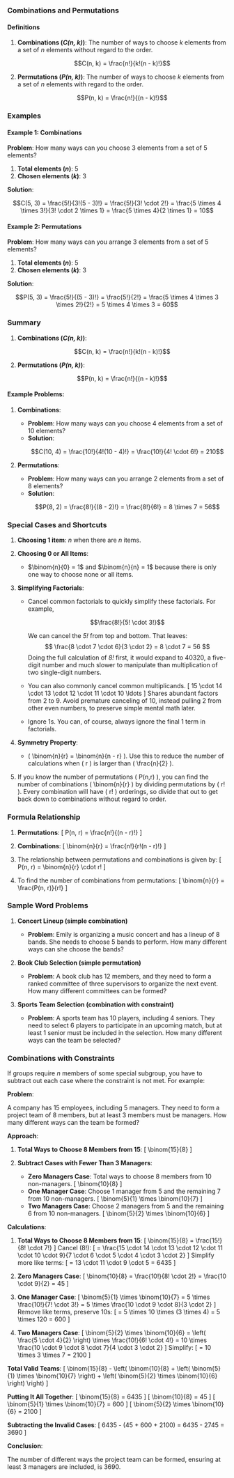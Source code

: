 ### Combinations and Permutations

#### Definitions

1. **Combinations (_C(n, k)_)**: The number of ways to choose _k_ elements from a set of _n_ elements without regard to the order.
   
   ```math
   C(n, k) = \frac{n!}{k!(n - k)!}
   ```

2. **Permutations (_P(n, k)_)**: The number of ways to choose _k_ elements from a set of _n_ elements with regard to the order.
   
   ```math
   P(n, k) = \frac{n!}{(n - k)!}
   ```

### Examples

#### Example 1: Combinations

**Problem**: How many ways can you choose 3 elements from a set of 5 elements?

1. **Total elements (_n_)**: 5
2. **Chosen elements (_k_)**: 3

**Solution**:
```math
C(5, 3) = \frac{5!}{3!(5 - 3)!} = \frac{5!}{3! \cdot 2!} = \frac{5 \times 4 \times 3!}{3! \cdot 2 \times 1} = \frac{5 \times 4}{2 \times 1} = 10
```

#### Example 2: Permutations

**Problem**: How many ways can you arrange 3 elements from a set of 5 elements?

1. **Total elements (_n_)**: 5
2. **Chosen elements (_k_)**: 3

**Solution**:
```math
P(5, 3) = \frac{5!}{(5 - 3)!} = \frac{5!}{2!} = \frac{5 \times 4 \times 3 \times 2!}{2!} = 5 \times 4 \times 3 = 60
```

### Summary

1. **Combinations (_C(n, k)_)**: 
   ```math
   C(n, k) = \frac{n!}{k!(n - k)!}
   ```

2. **Permutations (_P(n, k)_)**: 
   ```math
   P(n, k) = \frac{n!}{(n - k)!}
   ```

#### Example Problems:

1. **Combinations**:
   - **Problem**: How many ways can you choose 4 elements from a set of 10 elements?
   - **Solution**:
     ```math
     C(10, 4) = \frac{10!}{4!(10 - 4)!} = \frac{10!}{4! \cdot 6!} = 210
     ```

2. **Permutations**:
   - **Problem**: How many ways can you arrange 2 elements from a set of 8 elements?
   - **Solution**:
     ```math
     P(8, 2) = \frac{8!}{(8 - 2)!} = \frac{8!}{6!} = 8 \times 7 = 56
     ```


### Special Cases and Shortcuts

1. **Choosing 1 item**: _n_ when there are _n_ items.

2. **Choosing 0 or All Items**:
    - $\binom{n}{0} = 1$ and $\binom{n}{n} = 1$ because there is only one way to choose none or all items.

3. **Simplifying Factorials**:
    - Cancel common factorials to quickly simplify these factorials. For example,
      ```math
      \frac{8!}{5! \cdot 3!}
      ```
      We can cancel the _5!_ from top and bottom.
      That leaves:
      $$
      \frac{8 \cdot 7 \cdot 6}{3 \cdot 2} = 8 \cdot 7 = 56
      $$
      Doing the full calculation of _8!_ first, it would expand to 40320, a five-digit number and much slower to manipulate than multiplication of two single-digit numbers.

    - You can also commonly cancel common multiplicands.
      \[
      15 \cdot 14 \cdot 13 \cdot 12 \cdot 11 \cdot 10 \ldots
      \]
      Shares abundant factors from 2 to 9.
      Avoid premature canceling of 10, instead pulling 2 from other even numbers, to preserve simple mental math later.

    - Ignore 1s. You can, of course, always ignore the final 1 term in factorials.

4. **Symmetry Property**:
    - \( \binom{n}{r} = \binom{n}{n - r} \). Use this to reduce the number of calculations when \( r \) is larger than \( \frac{n}{2} \).

5. If you know the number of permutations \( P(n,r) \), you can find the number of combinations \( \binom{n}{r} \) by dividing permutations by \( r! \). Every combination will have \( r! \) orderings, so divide that out to get back down to combinations without regard to order.

### Formula Relationship

1. **Permutations**:
    \[
    P(n, r) = \frac{n!}{(n - r)!}
    \]

2. **Combinations**:
    \[
    \binom{n}{r} = \frac{n!}{r!(n - r)!}
    \]

3. The relationship between permutations and combinations is given by:
    \[
    P(n, r) = \binom{n}{r} \cdot r!
    \]

4. To find the number of combinations from permutations:
    \[
    \binom{n}{r} = \frac{P(n, r)}{r!}
    \]

### Sample Word Problems

1. **Concert Lineup (simple combination)**
    - **Problem**: Emily is organizing a music concert and has a lineup of 8 bands. She needs to choose 5 bands to perform. How many different ways can she choose the bands?

2. **Book Club Selection (simple permutation)**
    - **Problem**: A book club has 12 members, and they need to form a ranked committee of three supervisors to organize the next event. How many different committees can be formed?

3. **Sports Team Selection (combination with constraint)**
    - **Problem**: A sports team has 10 players, including 4 seniors. They need to select 6 players to participate in an upcoming match, but at least 1 senior must be included in the selection. How many different ways can the team be selected?

### Combinations with Constraints

If groups require _n_ members of some special subgroup, you have to subtract out each case where the constraint is not met. For example:

**Problem**:

A company has 15 employees, including 5 managers. They need to form a project team of 8 members, but at least 3 members must be managers. How many different ways can the team be formed?

**Approach**:

1. **Total Ways to Choose 8 Members from 15**:
    \[
    \binom{15}{8}
    \]

2. **Subtract Cases with Fewer Than 3 Managers**:
    - **Zero Managers Case**: Total ways to choose 8 members from 10 non-managers.
        \[
        \binom{10}{8}
        \]
    - **One Manager Case**: Choose 1 manager from 5 and the remaining 7 from 10 non-managers.
        \[
        \binom{5}{1} \times \binom{10}{7}
        \]
    - **Two Managers Case**: Choose 2 managers from 5 and the remaining 6 from 10 non-managers.
        \[
        \binom{5}{2} \times \binom{10}{6}
        \]

**Calculations**:

1. **Total Ways to Choose 8 Members from 15**:
    \[
    \binom{15}{8} = \frac{15!}{8! \cdot 7!}
    \]
    Cancel \(8!\):
    \[
    = \frac{15 \cdot 14 \cdot 13 \cdot 12 \cdot 11 \cdot 10 \cdot 9}{7 \cdot 6 \cdot 5 \cdot 4 \cdot 3 \cdot 2}
    \]
    Simplify more like terms:
    \[
    = 13 \cdot 11 \cdot 9 \cdot 5 = 6435
    \]

2. **Zero Managers Case**:
    \[
    \binom{10}{8} = \frac{10!}{8! \cdot 2!} = \frac{10 \cdot 9}{2} = 45
    \]

3. **One Manager Case**:
    \[
    \binom{5}{1} \times \binom{10}{7} = 5 \times \frac{10!}{7! \cdot 3!} = 5 \times \frac{10 \cdot 9 \cdot 8}{3 \cdot 2}
    \]
    Remove like terms, preserve 10s:
    \[
    = 5 \times 10 \times (3 \times 4) = 5 \times 120 = 600
    \]

4. **Two Managers Case**:
    \[
    \binom{5}{2} \times \binom{10}{6} = \left( \frac{5 \cdot 4}{2} \right) \times \frac{10!}{6! \cdot 4!} = 10 \times \frac{10 \cdot 9 \cdot 8 \cdot 7}{4 \cdot 3 \cdot 2}
    \]
    Simplify:
    \[
    = 10 \times 3 \times 7 = 2100
    \]

**Total Valid Teams**:
    \[
    \binom{15}{8} - \left( \binom{10}{8} + \left( \binom{5}{1} \times \binom{10}{7} \right) + \left( \binom{5}{2} \times \binom{10}{6} \right) \right)
    \]

**Putting It All Together**:
    \[
    \binom{15}{8} = 6435
    \]
    \[
    \binom{10}{8} = 45
    \]
    \[
    \binom{5}{1} \times \binom{10}{7} = 600
    \]
    \[
    \binom{5}{2} \times \binom{10}{6} = 2100
    \]

**Subtracting the Invalid Cases**:
    \[
    6435 - (45 + 600 + 2100) = 6435 - 2745 = 3690
    \]

**Conclusion**:

The number of different ways the project team can be formed, ensuring at least 3 managers are included, is 3690.
